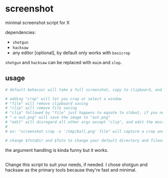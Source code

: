 # screenshot
minimal screenshot script for X

dependencies:
- `shotgun`
- `hacksaw`
- any editor [optional], by default only works with `basicrop`

`shotgun` and `hacksaw` can be replaced with `maim` and `slop`. 
## usage
```sh
# default behavior will take a full screenshot, copy to clipboard, and save to $foto.

# adding "crop" will let you crop or select a window
# "file" will remove clipboard saving
# "clip" will remove file saving
# "clip" followed by "file" just happens to equate to stdout, if you need that
# "-o out.png" will save the image to "out.png"
# "edit" will disregard all other args except "clip", and edit the most recent file in $out
#
# ex: "screenshot crop -o '/tmp/ball.png' file" will capture a crop and send it to '/tmp/ball.png' without saving to your clipboard.

# change $fotoDir and $foto to change your default directory and filename
```
the argument handling is kinda funny but it works.
##
Change this script to suit your needs, if needed. I chose shotgun and hacksaw as the primary tools because they're fast and minimal.
